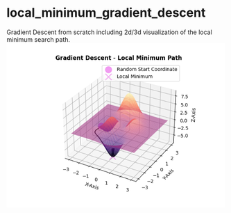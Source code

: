 # local_minimum_gradient_descent
Gradient Descent from scratch including 2d/3d visualization of the local minimum search path.
![name-of-you-image](https://github.com/calt-laboratory/local_minimum_gradient_descent/blob/main/3d_plot.png?raw=true)
